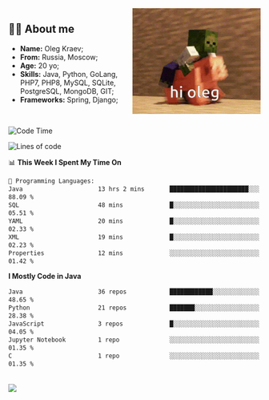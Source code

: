 <img align="right" height="211" width="256" src="res/hi-oleg.gif">
<div>
	<h2>👨‍💻 About me</h2>
	<ul align="left">
	    <li><strong>Name:</strong> Oleg Kraev;</li>
	    <li><strong>From:</strong> Russia, Moscow;</li>
	    <li><strong>Age:</strong> 20 yo;</li>
	    <li><strong>Skills:</strong> Java, Python, GoLang, PHP7, PHP8, MySQL, SQLite, PostgreSQL, MongoDB, GIT;</li>
	    <li><strong>Frameworks:</strong> Spring, Django;</li>
	</ul>
</div>
<br>

<!--START_SECTION:waka-->
![Code Time](http://img.shields.io/badge/Code%20Time-879%20hrs%2039%20mins-blue)

![Lines of code](https://img.shields.io/badge/From%20Hello%20World%20I%27ve%20Written--338.3%20thousand%20lines%20of%20code-blue)

📊 **This Week I Spent My Time On** 

```text
💬 Programming Languages: 
Java                     13 hrs 2 mins       ██████████████████████░░░   88.09 % 
SQL                      48 mins             █░░░░░░░░░░░░░░░░░░░░░░░░   05.51 % 
YAML                     20 mins             █░░░░░░░░░░░░░░░░░░░░░░░░   02.33 % 
XML                      19 mins             █░░░░░░░░░░░░░░░░░░░░░░░░   02.23 % 
Properties               12 mins             ░░░░░░░░░░░░░░░░░░░░░░░░░   01.42 % 
```

**I Mostly Code in Java** 

```text
Java                     36 repos            ████████████░░░░░░░░░░░░░   48.65 % 
Python                   21 repos            ███████░░░░░░░░░░░░░░░░░░   28.38 % 
JavaScript               3 repos             █░░░░░░░░░░░░░░░░░░░░░░░░   04.05 % 
Jupyter Notebook         1 repo              ░░░░░░░░░░░░░░░░░░░░░░░░░   01.35 % 
C                        1 repo              ░░░░░░░░░░░░░░░░░░░░░░░░░   01.35 % 
```




<!--END_SECTION:waka-->

<br>
<img align="center" src="https://wakatime.com/share/@hteppl/18a68a4e-e1fb-41eb-b9f2-e999d76b9bac.svg">
